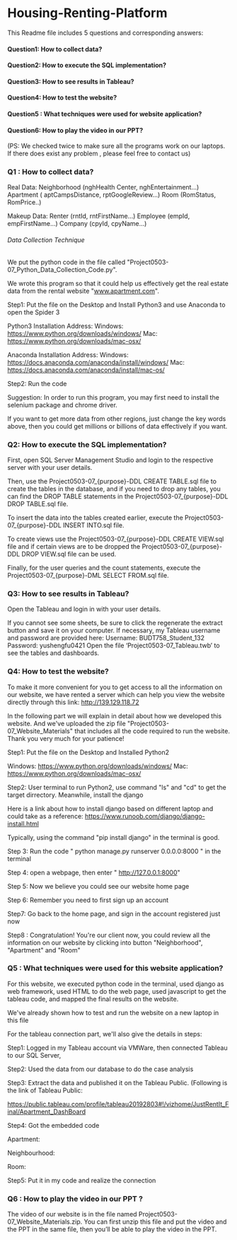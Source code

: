 # Housing-Renting-Platform

This Readme file includes 5 questions and corresponding answers:

#### Question1: How to collect data?
#### Question2: How to execute the SQL implementation?
#### Question3: How to see results in Tableau?
#### Question4: How to test the website? 
#### Question5 : What techniques were used for website application?
#### Question6: How to play the video in our PPT?

(PS: We checked twice to make sure all the programs work on our laptops. If there does exist any problem , please feel free to contact us)

### Q1 : How to collect data?

Real Data: Neighborhood (nghHealth Center, nghEntertainment…)          
                    Apartment ( aptCampsDistance, rptGoogleReview…) 
                    Room (RomStatus, RomPrice..)

Makeup Data:  Renter (rntId, rntFirstName…)
                            Employee (empId, empFirstName…)
                            Company (cpyId, cpyName…)


###### Data Collection Technique

We put the python code in the file called "Project0503-07_Python_Data_Collection_Code.py".   

We wrote this program so that it could help us effectively get the real estate data from the rental website "www.apartment.com".


Step1: Put the file on the Desktop and Install Python3 and use Anaconda to open the Spider 3

Python3 Installation Address:
Windows: https://www.python.org/downloads/windows/
Mac: https://www.python.org/downloads/mac-osx/

Anaconda Installation Address:
Windows: https://docs.anaconda.com/anaconda/install/windows/
Mac: https://docs.anaconda.com/anaconda/install/mac-os/

Step2: Run the code


Suggestion: In order to run this program, you may first need to install the selenium package and chrome driver.

If you want to get more data from other regions, just change the key words above, then you could get millions or billions of data effectively if you want.


### Q2: How to execute the SQL implementation?

First, open SQL Server Management Studio and login to the respective server with your user details.

Then, use the Project0503-07_{purpose}-DDL CREATE TABLE.sql file to create the tables in the database, and if you need to drop any tables, you can find the DROP TABLE statements in the Project0503-07_{purpose}-DDL DROP TABLE.sql file.

To insert the data into the tables created earlier, execute the Project0503-07_{purpose}-DDL INSERT INTO.sql file. 

To create views use the Project0503-07_{purpose}-DDL CREATE VIEW.sql file and if certain views are to be dropped the Project0503-07_{purpose}-DDL DROP VIEW.sql file can be used.

Finally, for the user queries and the count statements, execute the Project0503-07_{purpose}-DML SELECT FROM.sql file.


### Q3: How to see results in Tableau?

Open the Tableau and login in with your user details.

If you cannot see some sheets, be sure to click the regenerate the extract button and save it on your computer.
If necessary, my Tableau username and password are provided here:
Username: BUDT758_Student_132
Password: yushengfu0421
Open the file ‘Project0503-07_Tableau.twb’ to see the tables and dashboards.


### Q4: How to test the website? 

To make it more convenient for you to get access to all the information on 
our website, we have rented a server which can help you view the website directly through this link: http://139.129.118.72

In the following part we will explain in detail about how we developed this website. And we've uploaded the zip file "Project0503-07_Website_Materials" that includes all the code required to run the website. Thank you very much for your patience!


Step1: Put the file on the Desktop and Installed Python2

Windows: https://www.python.org/downloads/windows/
Mac: https://www.python.org/downloads/mac-osx/


Step2: User terminal to run Python2, use command "ls" and "cd" to get the target dirrectory. Meanwhile, install the django

Here is a link about how to install django based on different laptop and could take as a reference: https://www.runoob.com/django/django-install.html

Typically, using the command "pip install django" in the terminal is good.

Step 3: Run the code " python manage.py runserver 0.0.0.0:8000 " in the terminal

Step 4: open a webpage, then enter " http://127.0.0.1:8000"

Step 5: Now we believe you could see our website home page 

Step 6: Remember you need to first sign up an account 

Step7: Go back to the home page, and sign in the account registered just now

Step8 : Congratulation! You're our client now, you could review all the information on our website by clicking into button "Neighborhood", "Apartment" and "Room" 

### Q5 : What techniques were used for this website application? 


For this website, we executed python code in the terminal, used django as web framework, used HTML to do the web page, used javascript to get the tableau code, and mapped the final results on the website. 

We've already shown how to test and run the website on a new laptop in this file 

For the tableau connection part, we'll also give the details in steps:

Step1: Logged in my Tableau account via VMWare, then connected Tableau to our SQL Server, 

Step2: Used the data from our database to do the case analysis

Step3: Extract the data and published it on the Tableau Public. (Following is the link of Tableau Public: 

https://public.tableau.com/profile/tableau20192803#!/vizhome/JustRentIt_Final/Apartment_DashBoard

Step4: Got the embedded code

Apartment:
 

Neighbourhood:
 

Room:
 

Step5: Put it in my code and realize the connection


### Q6 : How to play the video in our PPT ? 

The video of our website is in the file named Project0503-07_Website_Materials.zip. You can first unzip this file and put the video and the PPT in the same file, then you’ll be able to play the video in the PPT.

